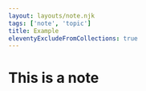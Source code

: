 ```yaml
---
layout: layouts/note.njk
tags: ['note', 'topic']
title: Example
eleventyExcludeFromCollections: true
---
```


# This is a note

